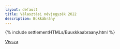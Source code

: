 ```yaml
---
layout: default
title: Választási névjegyzék 2022
description: Bükkábrány
---
```


{% include settlementHTMLs/Buuxkkaabraany.html %}

[Vissza](../)